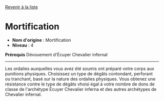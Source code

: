 [Revenir à la liste](list.md)

# Mortification

 * **Nom d'origine** : Mortification
 * **Niveau** : 4


<p><span id="ctl00_MainContent_DetailedOutput"><strong>Prérequis</strong> Dévouement d'Écuyer Chevalier infernal<br></span></p>
<hr>
<p>Les ordalies auxquelles vous avez été soumis ont préparé votre corps aux punitions physiques. Choisissez un type de dégâts contondant, perforant ou tranchant, basé sur la nature des ordalies physiques. Vous obtenez une résistance contre le type de dégâts vhoisi égal à votre nombre de dons de classe de l'archétype Écuyer Chevalier inferna et des autres archétypes de Chevalier infernal.&nbsp;</p>